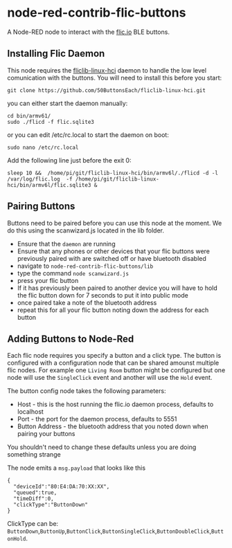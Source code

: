 # node-red-contrib-flic-buttons

A Node-RED node to interact with the [flic.io][1] BLE buttons.

## Installing Flic Daemon
This node requires the [fliclib-linux-hci][2] daemon to handle the low level comunication with the buttons. You will need to install this before you start:

```
git clone https://github.com/50ButtonsEach/fliclib-linux-hci.git
```

you can either start the daemon manually:

```
cd bin/armv61/
sudo ./flicd -f flic.sqlite3
```
or you can edit /etc/rc.local to start the daemon on boot:

```
sudo nano /etc/rc.local
```
Add the following line just before the exit 0:
```
sleep 10 &&  /home/pi/git/fliclib-linux-hci/bin/armv6l/./flicd -d -l /var/log/flic.log  -f /home/pi/git/fliclib-linux-hci/bin/armv6l/flic.sqlite3 &

```
## Pairing Buttons

Buttons need to be paired before you can use this node at the moment. We do this using the scanwizard.js located in the lib folder.

 - Ensure that the `daemon` are running
 - Ensure that any phones or other devices that your flic buttons were previously paired with are switched off or have bluetooth disabled
 - navigate to `node-red-contrib-flic-buttons/lib`
 - type the command `node scanwizard.js`
 - press your flic button
 - If it has previously been paired to another device you will have to hold the flic button down for 7 seconds to put it into public mode
 - once paired take a note of the bluetooth address
 - repeat this for all your flic button noting down the address for each button

## Adding Buttons to Node-Red

Each flic node requires you specify a button and a click type. The button is configured with a configuration node that can be shared amounst multiple flic nodes. For example one `Living Room` button might be configured but one node will use the `SingleClick` event and another will use the `Hold` event.

The button config node takes the following parameters:

 - Host - this is the host running the flic.io daemon process, defaults to localhost
 - Port - the port for the daemon process, defaults to 5551
 - Button Address - the bluetooth address that you noted down when pairing your buttons

You shouldn't need to change these defaults unless you are doing something strange

The node emits a `msg.payload` that looks like this
```
{
  "deviceId":"80:E4:DA:70:XX:XX",
  "queued":true,
  "timeDiff":0,
  "clickType":"ButtonDown"
}
```

ClickType can be: `ButtonDown`,`ButtonUp`,`ButtonClick`,`ButtonSingleClick`,`ButtonDoubleClick`,`ButtonHold`.

[1]: https://flic.io/?r=985093
[2]: https://github.com/50ButtonsEach/fliclib-linux-hci
